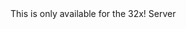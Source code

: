 <function name="ReadBitCoordMP" parent="bf_read" type="classfunc">
	<description>
		<note>
			This is only available for the 32x!
		</note>
		<added version="0.4"></added>
	</description>
	<realm>Server</realm>
	<args>
		<arg name="integral" type="boolean" default="false"></arg>
		<arg name="lowprecision" type="boolean" default="false"></arg>
	</args>
	<rets>
		<ret name="value" type="number"></ret>
	</rets>
</function>